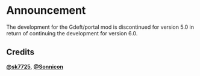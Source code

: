 # Announcement

The development for the Gdeft/portal mod is discontinued for version 5.0 in return of continuing the development for version 6.0. 

## Credits

[**@sk7725**](https://github.com/sk7725), [**@Sonnicon**](https://github.com/Sonnicon)
